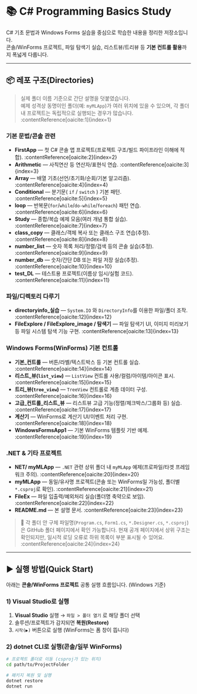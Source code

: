 # 📚 C# Programming Basics Study

C# 기초 문법과 Windows Forms 실습을 중심으로 학습한 내용을 정리한 저장소입니다.  
콘솔/WinForms 프로젝트, 파일 탐색기 실습, 리스트뷰/트리뷰 등 **기본 컨트롤 활용**까지 폭넓게 다룹니다.

---

## 📦 레포 구조(Directories)

> 실제 폴더 이름 기준으로 간단 설명을 덧붙였습니다.  
> 예제 성격상 동명이인 폴더(예: `myMLApp`)가 여러 위치에 있을 수 있으며, 각 폴더 내 프로젝트는 독립적으로 실행되는 경우가 많습니다. :contentReference[oaicite:1]{index=1}

### 기본 문법/콘솔 관련
- **FirstApp** — 첫 C# 콘솔 앱 프로젝트(프로젝트 구조/빌드 파이프라인 이해에 적합). :contentReference[oaicite:2]{index=2}
- **Arithmetic** — 사칙연산 등 연산자/표현식 연습. :contentReference[oaicite:3]{index=3}
- **Array** — 배열 기초(선언/초기화/순회/기본 알고리즘). :contentReference[oaicite:4]{index=4}
- **Conditional** — 분기문( `if` / `switch` ) 기본 패턴. :contentReference[oaicite:5]{index=5}
- **loop** — 반복문(`for`/`while`/`do-while`/`foreach`) 패턴 연습. :contentReference[oaicite:6]{index=6}
- **Study** — 종합/복습 예제 모음(여러 개념 통합 실습). :contentReference[oaicite:7]{index=7}
- **class_copy** — 클래스/객체 복사 또는 클래스 구조 연습(추정). :contentReference[oaicite:8]{index=8}
- **number_list** — 숫자 목록 처리/정렬/검색 등의 콘솔 실습(추정). :contentReference[oaicite:9]{index=9}
- **number_db** — 숫자/간단 DB 또는 파일 저장 실습(추정). :contentReference[oaicite:10]{index=10}
- **test_DL** — 테스트용 프로젝트(이름상 임시/실험 코드). :contentReference[oaicite:11]{index=11}

### 파일/디렉토리 다루기
- **directoryinfo_실습** — `System.IO` 와 `DirectoryInfo`를 이용한 파일/폴더 조작. :contentReference[oaicite:12]{index=12}
- **FileExplore / FileExplore_image / 탐색기** — 파일 탐색기 UI, 이미지 미리보기 등 파일 시스템 탐색 기능 구현. :contentReference[oaicite:13]{index=13}

### Windows Forms(WinForms) 기본 컨트롤
- **기본_컨트롤** — 버튼/라벨/텍스트박스 등 기본 컨트롤 실습. :contentReference[oaicite:14]{index=14}
- **리스트_뷰(`list_view`)** — `ListView` 컨트롤 사용/컬럼/아이템/아이콘 표시. :contentReference[oaicite:15]{index=15}
- **트리_뷰(`tree_view`)** — `TreeView` 컨트롤로 계층 데이터 구성. :contentReference[oaicite:16]{index=16}
- **고급_컨트롤_리스트_뷰** — 리스트뷰 고급 기능(정렬/체크박스/그룹화 등) 실습. :contentReference[oaicite:17]{index=17}
- **계산기** — WinForms로 계산기 UI/이벤트 처리 구현. :contentReference[oaicite:18]{index=18}
- **WindowsFormsApp1** — 기본 WinForms 템플릿 기반 예제. :contentReference[oaicite:19]{index=19}

### .NET & 기타 프로젝트
- **NET/ myMLApp** — `.NET` 관련 상위 폴더 내 `myMLApp` 예제(프로파일/타겟 프레임워크 주의). :contentReference[oaicite:20]{index=20}
- **myMLApp** — 동일/유사명 프로젝트(콘솔 또는 WinForms일 가능성, 폴더별 `*.csproj`로 확인). :contentReference[oaicite:21]{index=21}
- **FileEx** — 파일 입출력/예외처리 실습(폴더명 축약으로 보임). :contentReference[oaicite:22]{index=22}
- **README.md** — 본 설명 문서. :contentReference[oaicite:23]{index=23}

> 🔎 각 폴더 안 구체 파일명(`Program.cs`, `Form1.cs`, `*.Designer.cs`, `*.csproj`)은 GitHub 폴더 페이지에서 확인 가능합니다. 현재 공개 페이지에서 상위 구조는 확인되지만, 일시적 로딩 오류로 하위 목록이 부분 표시될 수 있어요. :contentReference[oaicite:24]{index=24}

---

## ▶️ 실행 방법(Quick Start)

아래는 **콘솔/WinForms 프로젝트** 공통 실행 흐름입니다. (Windows 기준)

### 1) Visual Studio로 실행
1. **Visual Studio** 실행 → `파일 > 폴더 열기` 로 해당 폴더 선택  
2. 솔루션/프로젝트가 감지되면 **복원(Restore)**  
3. `시작(▶)` 버튼으로 실행 (WinForms는 폼 창이 뜹니다)

### 2) dotnet CLI로 실행(콘솔/일부 WinForms)
```bash
# 프로젝트 폴더로 이동 (csproj가 있는 위치)
cd path/to/ProjectFolder

# 패키지 복원 및 실행
dotnet restore
dotnet run
